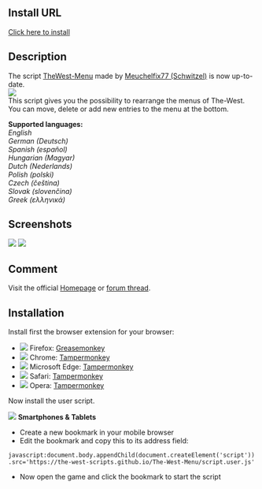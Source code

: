 ## Install URL
[Click here to install](https://the-west-scripts.github.io/The-West-Menu/script.user.js)

## Description
The script [TheWest-Menu](https://userscripts-mirror.org/scripts/show/103332) made by [Meuchelfix77 (Schwitzel)](https://forum.the-west.de/index.php?members/2294) is now up-to-date.  
![](https://imgur.com/aO1opA5.png)  
This script gives you the possibility to rearrange the menus of The-West.  
You can move, delete or add new entries to the menu at the bottom.

**Supported languages:**  
*English  
German (Deutsch)  
Spanish (español)  
Hungarian (Magyar)  
Dutch (Nederlands)  
Polish (polski)  
Czech (čeština)  
Slovak (slovenčina)  
Greek (ελληνικά)*

## Screenshots
![](https://imgur.com/HZvECF5.png)
![](https://imgur.com/xB6RMU7.png)

## Comment
Visit the official [Homepage](http://twm.pf-control.de/) or [forum thread](https://forum.the-west.de/index.php?threads/45692).

## Installation
Install first the browser extension for your browser:
* ![](https://imgur.com/UTxgUkJ.jpg) Firefox: [Greasemonkey](https://addons.mozilla.org/firefox/addon/greasemonkey/)
* ![](https://imgur.com/KSoOXLJ.png) Chrome: [Tampermonkey](https://chrome.google.com/webstore/detail/tampermonkey/dhdgffkkebhmkfjojejmpbldmpobfkfo/)
* ![](https://imgur.com/QbACShJ.png) Microsoft Edge: [Tampermonkey](https://www.microsoft.com/store/p/tampermonkey/9nblggh5162s/)
* ![](https://imgur.com/S6GHleD.png) Safari: [Tampermonkey](https://safari.tampermonkey.net/tampermonkey.safariextz)
* ![](https://imgur.com/sDowwI7.jpg) Opera: [Tampermonkey](https://addons.opera.com/extensions/details/tampermonkey-beta/)

Now install the user script.

![](https://imgur.com/lvfODGq.jpg) **Smartphones & Tablets**
* Create a new bookmark in your mobile browser
* Edit the bookmark and copy this to its address field:

`javascript:document.body.appendChild(document.createElement('script')).src='https://the-west-scripts.github.io/The-West-Menu/script.user.js'`

* Now open the game and click the bookmark to start the script
